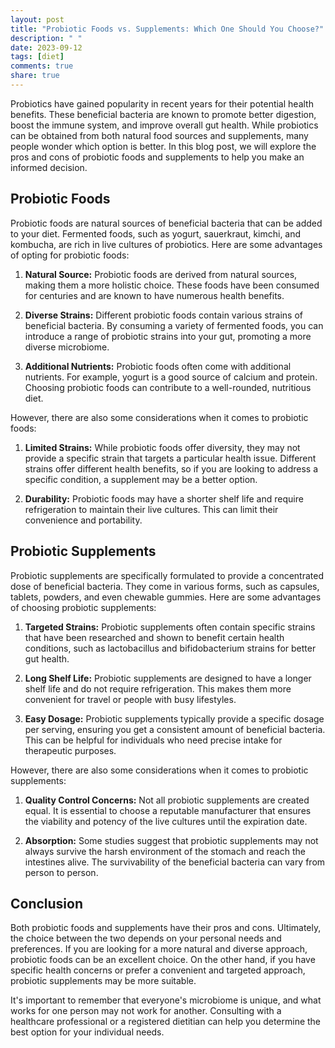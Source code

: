 ```yaml
---
layout: post
title: "Probiotic Foods vs. Supplements: Which One Should You Choose?"
description: " "
date: 2023-09-12
tags: [diet]
comments: true
share: true
---
```


Probiotics have gained popularity in recent years for their potential health benefits. These beneficial bacteria are known to promote better digestion, boost the immune system, and improve overall gut health. While probiotics can be obtained from both natural food sources and supplements, many people wonder which option is better. In this blog post, we will explore the pros and cons of probiotic foods and supplements to help you make an informed decision.

## Probiotic Foods

Probiotic foods are natural sources of beneficial bacteria that can be added to your diet. Fermented foods, such as yogurt, sauerkraut, kimchi, and kombucha, are rich in live cultures of probiotics. Here are some advantages of opting for probiotic foods:

1. **Natural Source:** Probiotic foods are derived from natural sources, making them a more holistic choice. These foods have been consumed for centuries and are known to have numerous health benefits.

2. **Diverse Strains:** Different probiotic foods contain various strains of beneficial bacteria. By consuming a variety of fermented foods, you can introduce a range of probiotic strains into your gut, promoting a more diverse microbiome.

3. **Additional Nutrients:** Probiotic foods often come with additional nutrients. For example, yogurt is a good source of calcium and protein. Choosing probiotic foods can contribute to a well-rounded, nutritious diet.

However, there are also some considerations when it comes to probiotic foods:

1. **Limited Strains:** While probiotic foods offer diversity, they may not provide a specific strain that targets a particular health issue. Different strains offer different health benefits, so if you are looking to address a specific condition, a supplement may be a better option.

2. **Durability:** Probiotic foods may have a shorter shelf life and require refrigeration to maintain their live cultures. This can limit their convenience and portability.

## Probiotic Supplements

Probiotic supplements are specifically formulated to provide a concentrated dose of beneficial bacteria. They come in various forms, such as capsules, tablets, powders, and even chewable gummies. Here are some advantages of choosing probiotic supplements:

1. **Targeted Strains:** Probiotic supplements often contain specific strains that have been researched and shown to benefit certain health conditions, such as lactobacillus and bifidobacterium strains for better gut health.

2. **Long Shelf Life:** Probiotic supplements are designed to have a longer shelf life and do not require refrigeration. This makes them more convenient for travel or people with busy lifestyles.

3. **Easy Dosage:** Probiotic supplements typically provide a specific dosage per serving, ensuring you get a consistent amount of beneficial bacteria. This can be helpful for individuals who need precise intake for therapeutic purposes.

However, there are also some considerations when it comes to probiotic supplements:

1. **Quality Control Concerns:** Not all probiotic supplements are created equal. It is essential to choose a reputable manufacturer that ensures the viability and potency of the live cultures until the expiration date.

2. **Absorption:** Some studies suggest that probiotic supplements may not always survive the harsh environment of the stomach and reach the intestines alive. The survivability of the beneficial bacteria can vary from person to person.

## Conclusion

Both probiotic foods and supplements have their pros and cons. Ultimately, the choice between the two depends on your personal needs and preferences. If you are looking for a more natural and diverse approach, probiotic foods can be an excellent choice. On the other hand, if you have specific health concerns or prefer a convenient and targeted approach, probiotic supplements may be more suitable.

It's important to remember that everyone's microbiome is unique, and what works for one person may not work for another. Consulting with a healthcare professional or a registered dietitian can help you determine the best option for your individual needs.